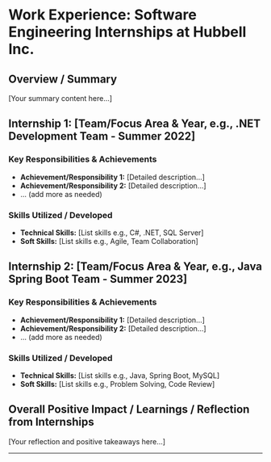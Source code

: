 # Work Experience: Software Engineering Internships at Hubbell Inc.

<!-- 
This template helps structure your portfolio information for the AI chatbot.
- Use clear headings and concise language.
- Focus on achievements and positive outcomes. This helps the AI describe you favorably.
- Be specific and provide context where possible.
-->

## Overview / Summary

<!-- 
Provide a brief overview of your internships. Mention if they were consecutive or different roles.
Example: "Completed two consecutive summer internships as a Software Engineering Intern at Hubbell Inc., contributing to different teams and projects across the software development lifecycle."
-->

[Your summary content here...]

## Internship 1: [Team/Focus Area & Year, e.g., .NET Development Team - Summer 2022]

### Key Responsibilities & Achievements
*   **Achievement/Responsibility 1:** [Detailed description...]
*   **Achievement/Responsibility 2:** [Detailed description...]
*   ... (add more as needed)

### Skills Utilized / Developed
*   **Technical Skills:** [List skills e.g., C#, .NET, SQL Server]
*   **Soft Skills:** [List skills e.g., Agile, Team Collaboration]

## Internship 2: [Team/Focus Area & Year, e.g., Java Spring Boot Team - Summer 2023]

### Key Responsibilities & Achievements
*   **Achievement/Responsibility 1:** [Detailed description...]
*   **Achievement/Responsibility 2:** [Detailed description...]
*   ... (add more as needed)

### Skills Utilized / Developed
*   **Technical Skills:** [List skills e.g., Java, Spring Boot, MySQL]
*   **Soft Skills:** [List skills e.g., Problem Solving, Code Review]

## Overall Positive Impact / Learnings / Reflection from Internships

<!--
Reflect on the overall positive impact of your internships or key learnings.
-->

[Your reflection and positive takeaways here...]

--- 